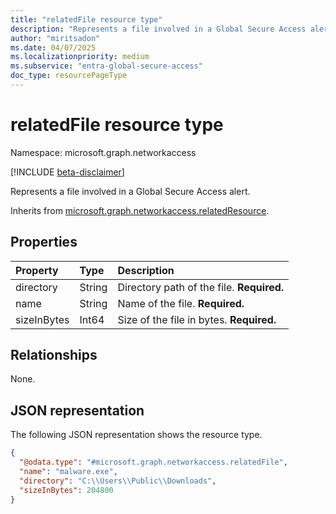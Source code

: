 ```yaml
---
title: "relatedFile resource type"
description: "Represents a file involved in a Global Secure Access alert."
author: "miritsadon"
ms.date: 04/07/2025
ms.localizationpriority: medium
ms.subservice: "entra-global-secure-access"
doc_type: resourcePageType
---
```


# relatedFile resource type

Namespace: microsoft.graph.networkaccess

[!INCLUDE [beta-disclaimer](../../includes/beta-disclaimer.md)]

Represents a file involved in a Global Secure Access alert.

Inherits from [microsoft.graph.networkaccess.relatedResource](../resources/networkaccess-relatedresource.md).

## Properties
|Property|Type|Description|
|:---|:---|:---|
|directory|String|Directory path of the file. **Required.**|
|name|String|Name of the file. **Required.**|
|sizeInBytes|Int64|Size of the file in bytes. **Required.**|

## Relationships
None.

## JSON representation
The following JSON representation shows the resource type.
<!-- {
  "blockType": "resource",
  "@odata.type": "microsoft.graph.networkaccess.relatedFile"
}
-->
``` json
{
  "@odata.type": "#microsoft.graph.networkaccess.relatedFile",
  "name": "malware.exe",
  "directory": "C:\\Users\\Public\\Downloads",
  "sizeInBytes": 204800
}
```

